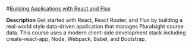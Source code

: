 #[Building Applications with React and Flux](https://app.pluralsight.com/library/courses/react-flux-building-applications/table-of-contents) 

**Description** 
 Get started with React, React Router, and Flux by building a real-world style data-driven application that manages Pluralsight course data. This course uses a modern client-side development stack including create-react-app, Node, Webpack, Babel, and Bootstrap.
